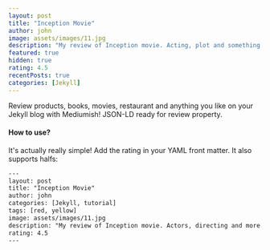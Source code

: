 ```yaml
---
layout: post
title: "Inception Movie"
author: john
image: assets/images/11.jpg
description: "My review of Inception movie. Acting, plot and something else in this short description."
featured: true
hidden: true
rating: 4.5
recentPosts: true
categories: [Jekyll]
---
```


Review products, books, movies, restaurant and anything you like on your Jekyll blog with Mediumish! JSON-LD ready for review property.

#### How to use?

It's actually really simple! Add the rating in your YAML front matter. It also supports halfs:

```html
---
layout: post
title: "Inception Movie"
author: john
categories: [Jekyll, tutorial]
tags: [red, yellow]
image: assets/images/11.jpg
description: "My review of Inception movie. Actors, directing and more."
rating: 4.5
---
```
